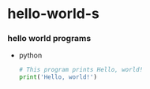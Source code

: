 # hello-world-s

### hello world programs

- python 
 
  ```python
  # This program prints Hello, world!
  print('Hello, world!')
  ```
